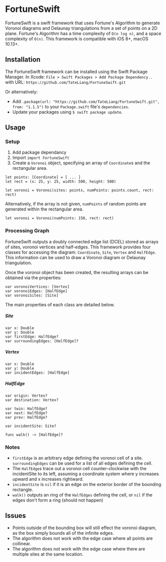 # FortuneSwift

FortuneSwift is a swift framework that uses Fortune's Algorithm to generate Voronoi diagrams and Delaunay triangulations from a set of points on a 2D plane. Fortune's Algorithm has a time complexity of `O(n log n)`, and a space complexity of `O(n)`. This framework is compatible with iOS 8+, macOS 10.13+.


## Installation

The FortuneSwift framework can be installed using the Swift Package Manager. In Xcode: `File > Swift Packages > Add Package Dependency..` with URL: `https://github.com/TateLiang/FortuneSwift.git`

Or alternatively:
- Add `.package(url: "https://github.com/TateLiang/FortuneSwift.git", from: "1.1.5")` to your `Package.swift` file's `dependencies`.
- Update your packages using `$ swift package update`.


## Usage

### Setup

1. Add package dependancy
2. Import `import FortuneSwift`
3. Create a `Voronoi` object, specifying an array of `Coordinate`s and the rectangular area.
```
let points: [Coordinate] = [ ... ]
let rect = (x: 25, y: 25, width: 500, height: 500)

let voronoi = Voronoi(sites: points, numPoints: points.count, rect: rect)
```

Alternatively, if the array is not given, `numPoints` of random points are generated within the rectangular area.
```
let voronoi = Voronoi(numPoints: 150, rect: rect)
```

### Processing Graph

FortuneSwift outputs a doubly connected edge list (DCEL) stored as arrays of sites, voronoi vertices and half-edges. This framework provides four classes for accessing the diagram: `Coordinate`, `Site`, `Vertex` and `HalfEdge`. This information can be used to draw a Voronoi diagram or Delaunay triangulation.

Once the voronoi object has been created, the resulting arrays can be obtained via the properties:
```
var voronoiVertices: [Vertex]
var voronoiEdges: [HalfEdge]
var voronoiSites: [Site]
```

The main properties of each class are detailed below. 

##### Site
```
var x: Double
var y: Double
var firstEdge: HalfEdge?
var surroundingEdges: [HalfEdge]?
```

##### Vertex
```
var x: Double
var y: Double
var incidentEdges: [HalfEdge]
```

##### HalfEdge
```
var origin: Vertex?
var destination: Vertex?

var twin: HalfEdge?
var next: HalfEdge?
var prev: HalfEdge?

var incidentSite: Site?

func walk() -> [HalfEdge]? 
```

### Notes

- `firstEdge` is an arbitrary edge defining the voronoi cell of a site. `surroundingEdges` can be used for a list of all edges defining the cell.
- The `HalfEdge`s trace out a voronoi cell counter-clockwise with the incidentSite to its left, assuming a coordinate system where y increases upward and x increases rightward.
- `incidentSite` is `nil` if it is an edge on the exterior border of the bounding rectangle.
- `walk()` outputs an ring of the `HalfEdges` defining the cell, or `nil` if the edges don't form a ring (should not happen)

## Issues

- Points outside of the bounding box will still effect the voronoi diagram, as the box simply bounds all of the infinite edges.
- The algorithm does not work with the edge case where all points are collinear.
- The algorithm does not work with the edge case where there are multiple sites at the same location.

